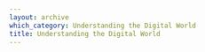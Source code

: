 ```yaml
---
layout: archive
which_category: Understanding the Digital World
title: Understanding the Digital World
---
```

